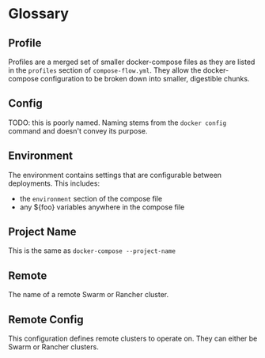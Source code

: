 # Glossary

## Profile

Profiles are a merged set of smaller docker-compose files as they are listed in the `profiles` section of
`compose-flow.yml`.  They allow the docker-compose configuration to be broken down into smaller, digestible chunks.


## Config

TODO: this is poorly named.  Naming stems from the `docker config` command and doesn't convey its purpose.


## Environment

The environment contains settings that are configurable between deployments.  This includes:

- the `environment` section of the compose file
- any ${foo} variables anywhere in the compose file


## Project Name

This is the same as `docker-compose --project-name`


## Remote

The name of a remote Swarm or Rancher cluster.


## Remote Config

This configuration defines remote clusters to operate on.  They can either be Swarm or Rancher clusters.
